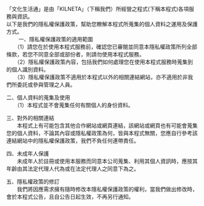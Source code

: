 「文化生活通」是由「KILNETA」（下稱我們）所經營之程式(下稱本程式)各項服務與資訊。  
以下是我們的隱私權保護政策，幫助您瞭解本程式所蒐集的個人資料之運用及保護方式。  
　　
一、隱私權保護政策的適用範圍  
　　（1）請您在於使用本程式服務前，確認您已審閱並同意本隱私權政策所列全部條款，若您不同意全部或部份者，則請勿使用本程式服務。  
　　（2）隱私權保護政策內容，包括我們如何處理您在使用本程式服務時蒐集到的個人識別資料。  
　　（3）隱私權保護政策不適用於本程式以外的相關連結網站，亦不適用於非我們所委託或參與管理之人員。  
  
二、個人資料的蒐集及使用  
　　（1）本程式並不會蒐集任何有關個人的身份資料。  
  
三、對外的相關連結  
　　本程式上有可能包含其他合作網站或網頁連結，該網站或網頁也有可能會蒐集您的個人資料，不論其內容或隱私權政策為何，皆與本程式無關，您應自行參考該連結網站中的隱私權保護政策，我們不負任何連帶責任。  
  
四、未成年人保護  
　　未成年人於註冊或使用本服務而同意本公司蒐集、利用其個人資訊時，應按其年齡由其法定代理人代為或在法定代理人之同意下為之。  
  
五、隱私權政策的修訂  
　　我們將因應需求擁有隨時修改本隱私權保護政策的權利，當我們做出修改時，會於本程式公告，且自公告日起生效，不再另行通知。  
